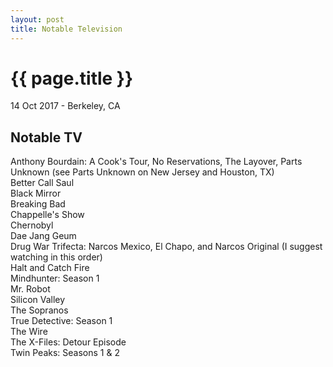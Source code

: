 ```yaml
---
layout: post
title: Notable Television
---
```


{{ page.title }}
================

<p class="meta">14 Oct 2017 - Berkeley, CA</p>

## Notable TV
Anthony Bourdain: A Cook's Tour, No Reservations, The Layover, Parts Unknown (see Parts Unknown on New Jersey and Houston, TX)  
Better Call Saul  
Black Mirror  
Breaking Bad  
Chappelle's Show  
Chernobyl  
Dae Jang Geum  
Drug War Trifecta: Narcos Mexico, El Chapo, and Narcos Original (I suggest watching in this order)  
Halt and Catch Fire  
Mindhunter: Season 1  
Mr. Robot  
Silicon Valley  
The Sopranos  
True Detective: Season 1  
The Wire  
The X-Files: Detour Episode  
Twin Peaks: Seasons 1 & 2